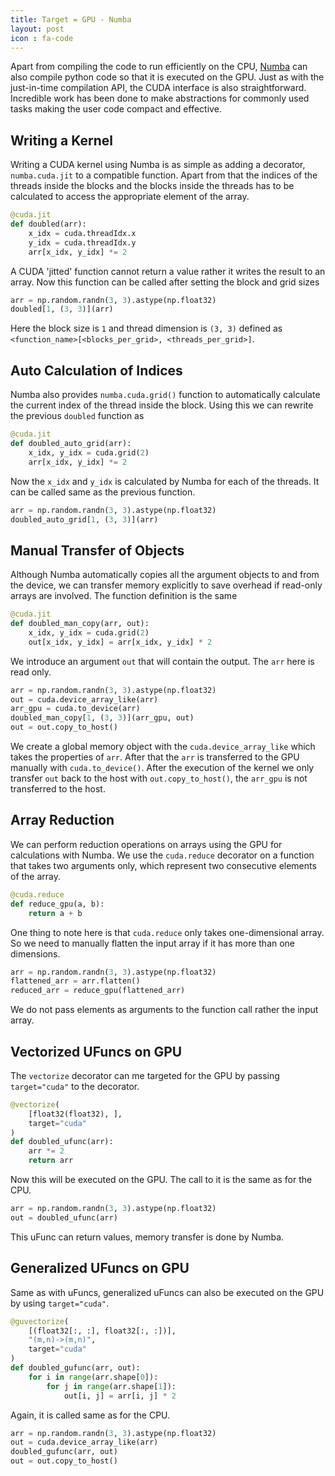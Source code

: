 ```yaml
---
title: Target = GPU - Numba
layout: post
icon : fa-code 
---
```


Apart from compiling the code to run efficiently on the CPU, [Numba](http://numba.pydata.org/) can also compile python code so that it is executed on the GPU. Just as with the just-in-time compilation API, the CUDA interface is also straightforward. Incredible work has been done to make abstractions for commonly used tasks making the user code compact and effective.

## Writing a Kernel  

Writing a CUDA kernel using Numba is as simple as adding a decorator, `numba.cuda.jit` to a compatible function. Apart from that the indices of the threads inside the blocks and the blocks inside the threads has to be calculated to access the appropriate element of the array.

```python
@cuda.jit
def doubled(arr):
    x_idx = cuda.threadIdx.x
    y_idx = cuda.threadIdx.y
    arr[x_idx, y_idx] *= 2
```

A CUDA 'jitted' function cannot return a value rather it writes the result to an array. Now this function can be called after setting the block and grid sizes

```python
arr = np.random.randn(3, 3).astype(np.float32)
doubled[1, (3, 3)](arr)
```

Here the block size is `1` and thread dimension is `(3, 3)` defined as `<function_name>[<blocks_per_grid>, <threads_per_grid>]`.

## Auto Calculation of Indices  

Numba also provides `numba.cuda.grid()` function to automatically calculate the current index of the thread inside the block. Using this we can rewrite the previous `doubled` function as

```python
@cuda.jit
def doubled_auto_grid(arr):
    x_idx, y_idx = cuda.grid(2)
    arr[x_idx, y_idx] *= 2
```

Now the `x_idx` and `y_idx` is calculated by Numba for each of the threads. It can be called same as the previous function.

```python
arr = np.random.randn(3, 3).astype(np.float32)
doubled_auto_grid[1, (3, 3)](arr)
```

## Manual Transfer of Objects  

Although Numba automatically copies all the argument objects to and from the device, we can transfer memory explicitly to save overhead if read-only arrays are involved. The function definition is the same

```python
@cuda.jit
def doubled_man_copy(arr, out):
    x_idx, y_idx = cuda.grid(2)
    out[x_idx, y_idx] = arr[x_idx, y_idx] * 2
```

We introduce an argument `out` that will contain the output. The `arr` here is read only.

```python
arr = np.random.randn(3, 3).astype(np.float32)
out = cuda.device_array_like(arr)
arr_gpu = cuda.to_device(arr)
doubled_man_copy[1, (3, 3)](arr_gpu, out)
out = out.copy_to_host()
```

We create a global memory object with the `cuda.device_array_like` which takes the properties of `arr`. After that the `arr` is transferred to the GPU manually with `cuda.to_device()`. After the execution of the kernel we only transfer `out` back to the host with `out.copy_to_host()`, the `arr_gpu` is not transferred to the host.

## Array Reduction  

We can perform reduction operations on arrays using the GPU for calculations with Numba. We use the `cuda.reduce` decorator on a function that takes two arguments only, which represent two consecutive elements of the array.

```python
@cuda.reduce
def reduce_gpu(a, b):
    return a + b
```

One thing to note here is that `cuda.reduce` only takes one-dimensional array. So we need to manually flatten the input array if it has more than one dimensions.

```python
arr = np.random.randn(3, 3).astype(np.float32)
flattened_arr = arr.flatten()
reduced_arr = reduce_gpu(flattened_arr)
```

We do not pass elements as arguments to the function call rather the input array.

## Vectorized UFuncs on GPU  

The `vectorize` decorator can me targeted for the GPU by passing `target="cuda"` to the decorator.

```python
@vectorize(
    [float32(float32), ],
    target="cuda"
)
def doubled_ufunc(arr):
    arr *= 2
    return arr
```

Now this will be executed on the GPU. The call to it is the same as for the CPU.

```python
arr = np.random.randn(3, 3).astype(np.float32)
out = doubled_ufunc(arr)
```

This uFunc can return values, memory transfer is done by Numba.

## Generalized UFuncs on GPU  

Same as with uFuncs, generalized uFuncs can also be executed on the GPU by using `target="cuda"`.

```python
@guvectorize(
    [(float32[:, :], float32[:, :])],
    "(m,n)->(m,n)",
    target="cuda"
)
def doubled_gufunc(arr, out):
    for i in range(arr.shape[0]):
        for j in range(arr.shape[1]):
            out[i, j] = arr[i, j] * 2
```

Again, it is called same as for the CPU.

```python
arr = np.random.randn(3, 3).astype(np.float32)
out = cuda.device_array_like(arr)
doubled_gufunc(arr, out)
out = out.copy_to_host()
```